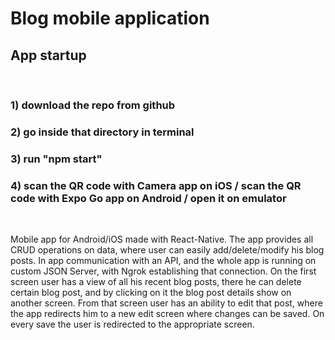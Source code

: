 # Blog mobile application

## App startup

<br />

### 1) download the repo from github 
### 2) go inside that directory in terminal 
### 3) run "npm start" 
### 4) scan the QR code with Camera app on iOS / scan the QR code with Expo Go app on Android / open it on emulator 

<br />

Mobile app for Android/iOS made with React-Native. The app provides all CRUD operations on data, where user can easily add/delete/modify his blog posts.
In app communication with an API, and the whole app is running on custom JSON Server, with Ngrok establishing that connection. 
On the first screen user has a view of all his recent blog posts, there he can delete certain blog post, and by clicking on it the blog post details show 
on another screen.
From that screen user has an ability to edit that post, where the app redirects him to a new edit screen where changes can be saved.
On every save the user is redirected to the appropriate screen.


